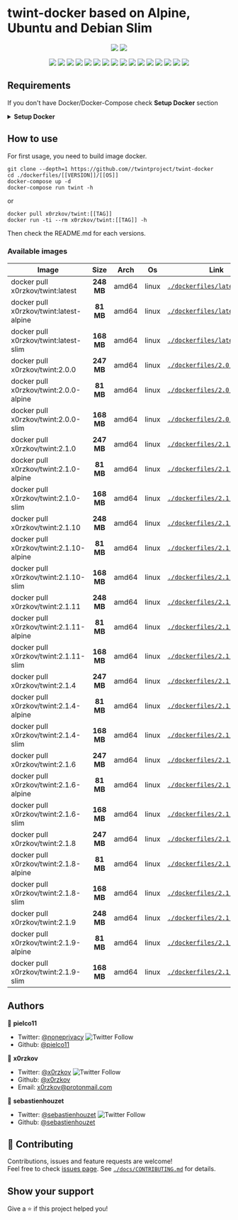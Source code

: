 # twint-docker based on Alpine, Ubuntu and Debian Slim

<p align="center">
    <a href="https://travis-ci.com//twintproject/twint-docker"><img src="https://img.shields.io/travis//twintproject/twint-docker.svg" /></a>
    <a href="https://cloud.drone.io//twintproject/twint-docker"><img src="https://cloud.drone.io/api/badges//twintproject/twint-docker/status.svg?ref=refs/heads/master" /></a>
</p>

<p align="center">
    <a href="https://github.com//twintproject/twint-docker" alt="github all releases"><img src="https://img.shields.io/github/downloads//twintproject/twint-docker/total.svg" /></a>
    <a href="https://github.com//twintproject/twint-docker" alt="github latest release"><img src="https://img.shields.io/github/downloads//twintproject/twint-docker/latest/total.svg" /></a>
    <a href="https://github.com//twintproject/twint-docker" alt="github tag"><img src="https://img.shields.io/github/tag//twintproject/twint-docker.svg" /></a>
    <a href="https://github.com//twintproject/twint-docker" alt="github release"><img src="https://img.shields.io/github/release//twintproject/twint-docker.svg" /></a>
    <a href="https://github.com//twintproject/twint-docker" alt="github pre release"><img src="https://img.shields.io/github/release//twintproject/twint-docker/all.svg" /></a>
    <a href="https://github.com//twintproject/twint-docker" alt="github fork"><img src="https://img.shields.io/github/forks//twintproject/twint-docker.svg?style=social&label=Fork" /></a>
    <a href="https://github.com//twintproject/twint-docker" alt="github stars"><img src="https://img.shields.io/github/stars//twintproject/twint-docker.svg?style=social&label=Star" /></a>
    <a href="https://github.com//twintproject/twint-docker" alt="github watchers"><img src="https://img.shields.io/github/watchers//twintproject/twint-docker.svg?style=social&label=Watch" /></a>
    <a href="https://github.com//twintproject/twint-docker" alt="github open issues"><img src="https://img.shields.io/github/issues//twintproject/twint-docker.svg" /></a>
    <a href="https://github.com//twintproject/twint-docker" alt="github closed issues"><img src="https://img.shields.io/github/issues-closed//twintproject/twint-docker.svg" /></a>
    <a href="https://github.com//twintproject/twint-docker" alt="github open pr"><img src="https://img.shields.io/github/issues-pr//twintproject/twint-docker.svg" /></a>
    <a href="https://github.com//twintproject/twint-docker" alt="github closed pr"><img src="https://img.shields.io/github/issues-pr-closed//twintproject/twint-docker.svg" /></a>
    <a href="https://github.com//twintproject/twint-docker" alt="github contributors"><img src="https://img.shields.io/github/contributors//twintproject/twint-docker.svg" /></a>
    <a href="https://github.com//twintproject/twint-docker" alt="github license"><img src="https://img.shields.io/github/license//twintproject/twint-docker.svg" /></a>
    <a href="https://gitter.im//twintproject/twint-docker" alt="gitter chat room"><img src="https://badges.gitter.im//twintproject/twint-docker.svg" /></a>
    <a href="https://travis-ci.com//twintproject/twint-docker" alt="travis badge"><img src="https://img.shields.io/travis//twintproject/twint-docker.svg" /></a>
</p>

## Requirements
If you don't have Docker/Docker-Compose check **Setup Docker** section

<details>
<summary><b>Setup Docker</b></summary>
<p>

## Docker
macOS: <a href="https://docs.docker.com/docker-for-mac/install/"> https://docs.docker.com/docker-for-mac/install/ </a>

linux: <a href="https://docs.docker.com/install/linux/docker-ce/ubuntu/"> https://docs.docker.com/install/linux/docker-ce/ubuntu/ </a>

## Docker Compose

linux: <a href="https://docs.docker.com/compose/install/"> https://docs.docker.com/compose/install/ </a>
</p>
</details>

## How to use

For first usage, you need to build image docker.

```shell
git clone --depth=1 https://github.com//twintproject/twint-docker
cd ./dockerfiles/[[VERSION]]/[[OS]]
docker-compose up -d
docker-compose run twint -h
```

or 

```
docker pull x0rzkov/twint:[[TAG]]
docker run -ti --rm x0rzkov/twint:[[TAG]] -h
```

Then check the README.md for each versions.

### Available images
| Image   |      Size      |  Arch |  Os |  Link |
|----------|:-------------:|------|------|------|
| docker pull x0rzkov/twint:latest|**248 MB**|amd64|linux|[`./dockerfiles/latest`](https://github.com//twintproject/twint-docker/tree/master/dockerfiles/latest/)|
| docker pull x0rzkov/twint:latest-alpine|**81 MB**|amd64|linux|[`./dockerfiles/latest/alpine`](https://github.com//twintproject/twint-docker/tree/master/dockerfiles/latest/alpine/)|
| docker pull x0rzkov/twint:latest-slim|**168 MB**|amd64|linux|[`./dockerfiles/latest/slim`](https://github.com//twintproject/twint-docker/tree/master/dockerfiles/latest/slim/)|
| docker pull x0rzkov/twint:2.0.0|**247 MB**|amd64|linux|[`./dockerfiles/2.0.0`](https://github.com//twintproject/twint-docker/tree/master/dockerfiles/2.0.0/)|
| docker pull x0rzkov/twint:2.0.0-alpine|**81 MB**|amd64|linux|[`./dockerfiles/2.0.0/alpine`](https://github.com//twintproject/twint-docker/tree/master/dockerfiles/2.0.0/alpine/)|
| docker pull x0rzkov/twint:2.0.0-slim|**168 MB**|amd64|linux|[`./dockerfiles/2.0.0/slim`](https://github.com//twintproject/twint-docker/tree/master/dockerfiles/2.0.0/slim/)|
| docker pull x0rzkov/twint:2.1.0|**247 MB**|amd64|linux|[`./dockerfiles/2.1.0`](https://github.com//twintproject/twint-docker/tree/master/dockerfiles/2.1.0/)|
| docker pull x0rzkov/twint:2.1.0-alpine|**81 MB**|amd64|linux|[`./dockerfiles/2.1.0/alpine`](https://github.com//twintproject/twint-docker/tree/master/dockerfiles/2.1.0/alpine/)|
| docker pull x0rzkov/twint:2.1.0-slim|**168 MB**|amd64|linux|[`./dockerfiles/2.1.0/slim`](https://github.com//twintproject/twint-docker/tree/master/dockerfiles/2.1.0/slim/)|
| docker pull x0rzkov/twint:2.1.10|**248 MB**|amd64|linux|[`./dockerfiles/2.1.10`](https://github.com//twintproject/twint-docker/tree/master/dockerfiles/2.1.10/)|
| docker pull x0rzkov/twint:2.1.10-alpine|**81 MB**|amd64|linux|[`./dockerfiles/2.1.10/alpine`](https://github.com//twintproject/twint-docker/tree/master/dockerfiles/2.1.10/alpine/)|
| docker pull x0rzkov/twint:2.1.10-slim|**168 MB**|amd64|linux|[`./dockerfiles/2.1.10/slim`](https://github.com//twintproject/twint-docker/tree/master/dockerfiles/2.1.10/slim/)|
| docker pull x0rzkov/twint:2.1.11|**248 MB**|amd64|linux|[`./dockerfiles/2.1.11`](https://github.com//twintproject/twint-docker/tree/master/dockerfiles/2.1.11/)|
| docker pull x0rzkov/twint:2.1.11-alpine|**81 MB**|amd64|linux|[`./dockerfiles/2.1.11/alpine`](https://github.com//twintproject/twint-docker/tree/master/dockerfiles/2.1.11/alpine/)|
| docker pull x0rzkov/twint:2.1.11-slim|**168 MB**|amd64|linux|[`./dockerfiles/2.1.11/slim`](https://github.com//twintproject/twint-docker/tree/master/dockerfiles/2.1.11/slim/)|
| docker pull x0rzkov/twint:2.1.4|**247 MB**|amd64|linux|[`./dockerfiles/2.1.4`](https://github.com//twintproject/twint-docker/tree/master/dockerfiles/2.1.4/)|
| docker pull x0rzkov/twint:2.1.4-alpine|**81 MB**|amd64|linux|[`./dockerfiles/2.1.4/alpine`](https://github.com//twintproject/twint-docker/tree/master/dockerfiles/2.1.4/alpine/)|
| docker pull x0rzkov/twint:2.1.4-slim|**168 MB**|amd64|linux|[`./dockerfiles/2.1.4/slim`](https://github.com//twintproject/twint-docker/tree/master/dockerfiles/2.1.4/slim/)|
| docker pull x0rzkov/twint:2.1.6|**247 MB**|amd64|linux|[`./dockerfiles/2.1.6`](https://github.com//twintproject/twint-docker/tree/master/dockerfiles/2.1.6/)|
| docker pull x0rzkov/twint:2.1.6-alpine|**81 MB**|amd64|linux|[`./dockerfiles/2.1.6/alpine`](https://github.com//twintproject/twint-docker/tree/master/dockerfiles/2.1.6/alpine/)|
| docker pull x0rzkov/twint:2.1.6-slim|**168 MB**|amd64|linux|[`./dockerfiles/2.1.6/slim`](https://github.com//twintproject/twint-docker/tree/master/dockerfiles/2.1.6/slim/)|
| docker pull x0rzkov/twint:2.1.8|**247 MB**|amd64|linux|[`./dockerfiles/2.1.8`](https://github.com//twintproject/twint-docker/tree/master/dockerfiles/2.1.8/)|
| docker pull x0rzkov/twint:2.1.8-alpine|**81 MB**|amd64|linux|[`./dockerfiles/2.1.8/alpine`](https://github.com//twintproject/twint-docker/tree/master/dockerfiles/2.1.8/alpine/)|
| docker pull x0rzkov/twint:2.1.8-slim|**168 MB**|amd64|linux|[`./dockerfiles/2.1.8/slim`](https://github.com//twintproject/twint-docker/tree/master/dockerfiles/2.1.8/slim/)|
| docker pull x0rzkov/twint:2.1.9|**248 MB**|amd64|linux|[`./dockerfiles/2.1.9`](https://github.com//twintproject/twint-docker/tree/master/dockerfiles/2.1.9/)|
| docker pull x0rzkov/twint:2.1.9-alpine|**81 MB**|amd64|linux|[`./dockerfiles/2.1.9/alpine`](https://github.com//twintproject/twint-docker/tree/master/dockerfiles/2.1.9/alpine/)|
| docker pull x0rzkov/twint:2.1.9-slim|**168 MB**|amd64|linux|[`./dockerfiles/2.1.9/slim`](https://github.com//twintproject/twint-docker/tree/master/dockerfiles/2.1.9/slim/)|


## Authors

👤 **pielco11**
* Twitter: [@noneprivacy](https://twitter.com/noneprivacy) ![Twitter Follow](https://img.shields.io/twitter/follow/noneprivacy?label=Follow&style=social)
* Github: [@pielco11](https://github.com/pielco11)


👤 **x0rzkov**
* Twitter: [@x0rzkov](https://twitter.com/x0rzkov) ![Twitter Follow](https://img.shields.io/twitter/follow/x0rzkov?label=Follow&style=social)
* Github: [@x0rzkov](https://github.com/x0rzkov)
* Email: x0rzkov@protonmail.com

👤 **sebastienhouzet**
* Twitter: [@sebastienhouzet](https://twitter.com/sebastienhouzet) ![Twitter Follow](https://img.shields.io/twitter/follow/sebastienhouzet?label=Follow&style=social)
* Github: [@sebastienhouzet](https://github.com/sebastienhouzet)



## 🤝 Contributing

Contributions, issues and feature requests are welcome!<br />Feel free to check [issues page](https://github.com//twintproject/twint-docker/issues).
See [`./docs/CONTRIBUTING.md`](https://github.com//twintproject/twint-docker/tree/master/docs/CONTRIBUTING.md) for details.

## Show your support

Give a ⭐️ if this project helped you!

